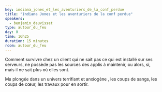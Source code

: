 ```yaml
---
key: indiana_jones_et_les_aventuriers_de_la_conf_perdue
title: "Indiana Jones et les aventuriers de la conf perdue"
speakers:
  - benjamin_dauvissat 
type: autour_du_feu
day: 0
time: 16h25
duration: 15 minutes
room: autour_du_feu
---
```


Comment survivre chez un client qui ne sait pas ce qui est installé sur ses serveurs, ne possède pas les sources des applis à maintenir, ou alors, si, mais il ne sait plus où elles sont.

Ma plongée dans un univers terrifiant et anxiogène , les coups de sangs, les coups de cœur, les travaux pour en sortir.